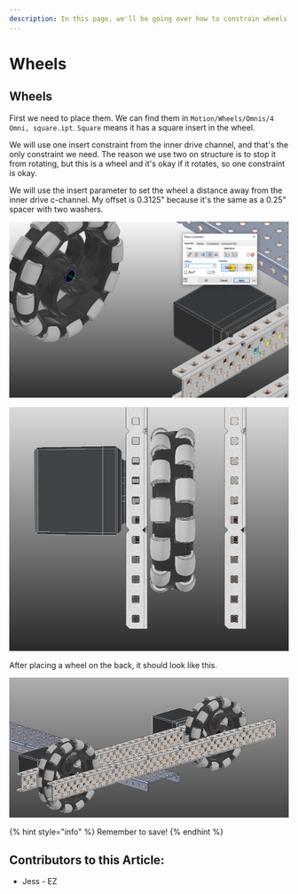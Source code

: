```yaml
---
description: In this page, we'll be going over how to constrain wheels to c-channels.
---
```


# Wheels

## Wheels

First we need to place them.  We can find them in `Motion/Wheels/Omnis/4 Omni, square.ipt`.  `Square` means it has a square insert in the wheel. &#x20;

We will use one insert constraint from the inner drive channel, and that's the only constraint we need.  The reason we use two on structure is to stop it from rotating, but this is a wheel and it's okay if it rotates, so one constraint is okay.

We will use the insert parameter to set the wheel a distance away from the inner drive c-channel.  My offset is 0.3125" because it's the same as a 0.25" spacer with two washers. &#x20;

![Insert Constraint between Wheel and C-Channel](<../../../../.gitbook/assets/image (113).png>)

![Completed Wheel](<../../../../.gitbook/assets/image (218).png>)

After placing a wheel on the back, it should look like this.&#x20;

![Completed Wheels](<../../../../.gitbook/assets/image (186).png>)

{% hint style="info" %}
Remember to save!
{% endhint %}



## Contributors to this Article:

* Jess - EZ

